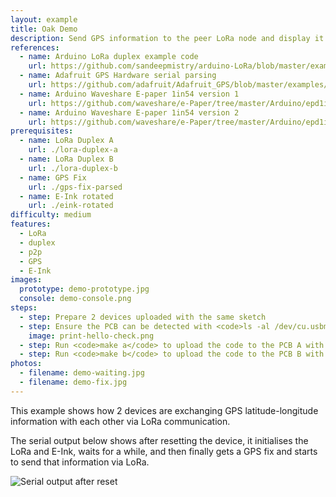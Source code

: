 ```yaml
---
layout: example
title: Oak Demo
description: Send GPS information to the peer LoRa node and display it on the E-Ink screen
references:
  - name: Arduino LoRa duplex example code
    url: https://github.com/sandeepmistry/arduino-LoRa/blob/master/examples/LoRaDuplex/LoRaDuplex.ino
  - name: Adafruit GPS Hardware serial parsing
    url: https://github.com/adafruit/Adafruit_GPS/blob/master/examples/GPS_HardwareSerial_Parsing/GPS_HardwareSerial_Parsing.ino
  - name: Arduino Waveshare E-paper 1in54 version 1
    url: https://github.com/waveshare/e-Paper/tree/master/Arduino/epd1in54
  - name: Arduino Waveshare E-paper 1in54 version 2
    url: https://github.com/waveshare/e-Paper/tree/master/Arduino/epd1in54_V2
prerequisites:
  - name: LoRa Duplex A
    url: ./lora-duplex-a
  - name: LoRa Duplex B
    url: ./lora-duplex-b
  - name: GPS Fix
    url: ./gps-fix-parsed
  - name: E-Ink rotated
    url: ./eink-rotated
difficulty: medium
features:
  - LoRa
  - duplex
  - p2p
  - GPS
  - E-Ink
images:
  prototype: demo-prototype.jpg
  console: demo-console.png
steps:
  - step: Prepare 2 devices uploaded with the same sketch
  - step: Ensure the PCB can be detected with <code>ls -al /dev/cu.usbmodem</code> and <code>arduino-cli board list</code>.
    image: print-hello-check.png
  - step: Run <code>make a</code> to upload the code to the PCB A with local address <code>0xAA</code>, destination address<code>0xBB</code>, E-Ink version <code>2</code>
  - step: Run <code>make b</code> to upload the code to the PCB B with local address <code>0xBB</code>, destination address<code>0xAA</code>, E-Ink version <code>1</code>
photos:
  - filename: demo-waiting.jpg
  - filename: demo-fix.jpg
---
```


This example shows how 2 devices are exchanging GPS latitude-longitude information with each other via LoRa communication.

The serial output below shows after resetting the device, it initialises the LoRa and E-Ink, waits for a while, and then finally gets a GPS fix and starts to send that information via LoRa.

<img src="{{ site.url }}/images/examples/demo-reset-console.png" alt="Serial output after reset">

